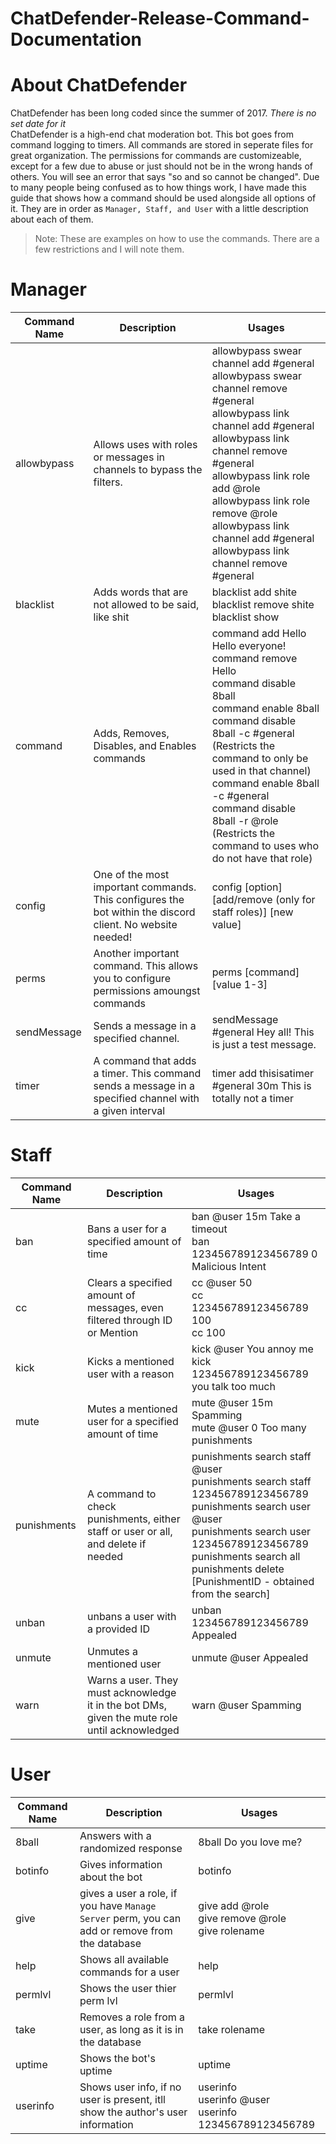 # ChatDefender-Release-Command-Documentation

# About ChatDefender
ChatDefender has been long coded since the summer of 2017. *There is no set date for it*<br>
ChatDefender is a high-end chat moderation bot. This bot goes from command logging to timers. All commands are stored in seperate files for great organization. The permissions for commands are customizeable, except for a few due to abuse or just should not be in the wrong hands of others. You will see an error that says "so and so cannot be changed". Due to many people being confused as to how things work, I have made this guide that shows how a command should be used alongside all options of it. They are in order as `Manager, Staff, and User` with a little description about each of them.

> Note: These are examples on how to use the commands. There are a few restrictions and I will note them.

# Manager
Command Name | Description | Usages
-------------|-------------|-------
allowbypass | Allows uses with roles or messages in channels to bypass the filters. | allowbypass swear channel add #general<br>allowbypass swear channel remove #general<br>allowbypass link channel add #general<br>allowbypass link channel remove #general<br>allowbypass link role add @role<br>allowbypass link role remove @role<br>allowbypass link channel add #general<br>allowbypass link channel remove #general
blacklist | Adds words that are not allowed to be said, like shit | blacklist add shite<br>blacklist remove shite<br>blacklist show
command | Adds, Removes, Disables, and Enables commands | command add Hello Hello everyone!<br>command remove Hello<br>command disable 8ball<br>command enable 8ball<br>command disable 8ball -c #general (Restricts the command to only be used in that channel)<br>command enable 8ball -c #general<br>command disable 8ball -r @role (Restricts the command to uses who do not have that role)
config | One of the most important commands. This configures the bot within the discord client. No website needed! | config [option] [add/remove (only for staff roles)] [new value]
perms | Another important command. This allows you to configure permissions amoungst commands | perms [command] [value 1-3]
sendMessage | Sends a message in a specified channel. | sendMessage #general Hey all! This is just a test message.
timer | A command that adds a timer. This command sends a message in a specified channel with a given interval | timer add thisisatimer #general 30m This is totally not a timer

# Staff 
Command Name | Description | Usages
-------------|-------------|-------
ban | Bans a user for a specified amount of time | ban @user 15m Take a timeout<br>ban 123456789123456789 0 Malicious Intent
cc | Clears a specified amount of messages, even filtered through ID or Mention | cc @user 50<br>cc 123456789123456789 100<br>cc 100
kick | Kicks a mentioned user with a reason | kick @user You annoy me<br>kick 123456789123456789 you talk too much
mute | Mutes a mentioned user for a specified amount of time | mute @user 15m Spamming<br>mute @user 0 Too many punishments
punishments | A command to check punishments, either staff or user or all, and delete if needed | punishments search staff @user<br>punishments search staff 123456789123456789<br>punishments search user @user<br>punishments search user 123456789123456789<br>punishments search all<br>punishments delete [PunishmentID - obtained from the search]
unban | unbans a user with a provided ID | unban 123456789123456789 Appealed
unmute | Unmutes a mentioned user | unmute @user Appealed
warn | Warns a user. They must acknowledge it in the bot DMs, given the mute role until acknowledged | warn @user Spamming

# User
Command Name | Description | Usages
-------------|-------------|-------
8ball | Answers with a randomized response | 8ball Do you love me?
botinfo | Gives information about the bot | botinfo
give | gives a user a role, if you have `Manage Server` perm, you can add or remove from the database | give add @role<br>give remove @role<br>give rolename
help | Shows all available commands for a user | help
permlvl | Shows the user thier perm lvl | permlvl
take | Removes a role from a user, as long as it is in the database | take rolename
uptime | Shows the bot's uptime | uptime
userinfo | Shows user info, if no user is present, itll show the author's user information | userinfo<br>userinfo @user<br>userinfo 123456789123456789

